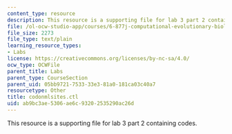 ```yaml
---
content_type: resource
description: This resource is a supporting file for lab 3 part 2 containing codes.
file: /ol-ocw-studio-app/courses/6-877j-computational-evolutionary-biology-fall-2005/ab9bc3ae5306ae6c93202535290ac26d_codonmlsites.ctl
file_size: 2273
file_type: text/plain
learning_resource_types:
- Labs
license: https://creativecommons.org/licenses/by-nc-sa/4.0/
ocw_type: OCWFile
parent_title: Labs
parent_type: CourseSection
parent_uid: 05bb9721-7533-33e3-81a0-181ca03c40a7
resourcetype: Other
title: codonmlsites.ctl
uid: ab9bc3ae-5306-ae6c-9320-2535290ac26d
---
```

This resource is a supporting file for lab 3 part 2 containing codes.